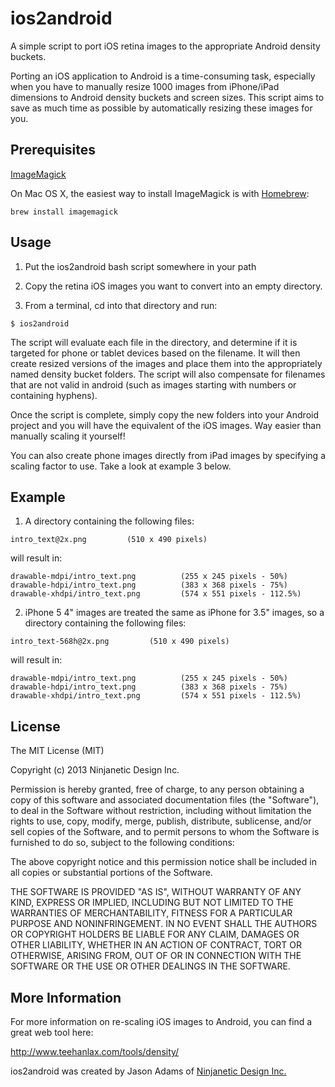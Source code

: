 ios2android
===========

A simple script to port iOS retina images to the appropriate Android density buckets.

Porting an iOS application to Android is a time-consuming task, especially when you have to manually resize 1000 images from iPhone/iPad dimensions to Android density buckets and screen sizes. This script aims to save as much time as possible by automatically resizing these images for you.


Prerequisites
-------------

[ImageMagick](http://www.imagemagick.org/script/binary-releases.php)

On Mac OS X, the easiest way to install ImageMagick is with [Homebrew](http://brew.sh/):

    brew install imagemagick


Usage
-----

1. Put the ios2android bash script somewhere in your path

2. Copy the retina iOS images you want to convert into an empty directory. 

3. From a terminal, cd into that directory and run:

```
$ ios2android
```


The script will evaluate each file in the directory, and determine if it is targeted for phone or tablet devices based on the filename. It will then create resized versions of the images and place them into the appropriately named density bucket folders. The script will also compensate for filenames that are not valid in android (such as images starting with numbers or containing hyphens).

Once the script is complete, simply copy the new folders into your Android project and you will have the equivalent of the iOS images. Way easier than manually scaling it yourself!

You can also create phone images directly from iPad images by specifying a scaling factor to use. Take a look at example 3 below.


Example
-------

1) A directory containing the following files:

```
intro_text@2x.png         (510 x 490 pixels)
```

will result in:

```
drawable-mdpi/intro_text.png          (255 x 245 pixels - 50%)
drawable-hdpi/intro_text.png          (383 x 368 pixels - 75%)
drawable-xhdpi/intro_text.png         (574 x 551 pixels - 112.5%)
```



2) iPhone 5 4" images are treated the same as iPhone for 3.5" images, so a directory containing the following files:

```
intro_text-568h@2x.png         (510 x 490 pixels)
```

will result in:

```
drawable-mdpi/intro_text.png          (255 x 245 pixels - 50%)
drawable-hdpi/intro_text.png          (383 x 368 pixels - 75%)
drawable-xhdpi/intro_text.png         (574 x 551 pixels - 112.5%)
```


License
-------

The MIT License (MIT)

Copyright (c) 2013 Ninjanetic Design Inc.

Permission is hereby granted, free of charge, to any person obtaining a copy
of this software and associated documentation files (the "Software"), to deal
in the Software without restriction, including without limitation the rights
to use, copy, modify, merge, publish, distribute, sublicense, and/or sell
copies of the Software, and to permit persons to whom the Software is
furnished to do so, subject to the following conditions:

The above copyright notice and this permission notice shall be included in
all copies or substantial portions of the Software.

THE SOFTWARE IS PROVIDED "AS IS", WITHOUT WARRANTY OF ANY KIND, EXPRESS OR
IMPLIED, INCLUDING BUT NOT LIMITED TO THE WARRANTIES OF MERCHANTABILITY,
FITNESS FOR A PARTICULAR PURPOSE AND NONINFRINGEMENT. IN NO EVENT SHALL THE
AUTHORS OR COPYRIGHT HOLDERS BE LIABLE FOR ANY CLAIM, DAMAGES OR OTHER
LIABILITY, WHETHER IN AN ACTION OF CONTRACT, TORT OR OTHERWISE, ARISING FROM,
OUT OF OR IN CONNECTION WITH THE SOFTWARE OR THE USE OR OTHER DEALINGS IN
THE SOFTWARE.


More Information
----------------


For more information on re-scaling iOS images to Android, you can find a great web tool here:

http://www.teehanlax.com/tools/density/


ios2android was created by Jason Adams of [Ninjanetic Design Inc.](http://www.ninjanetic.com)
